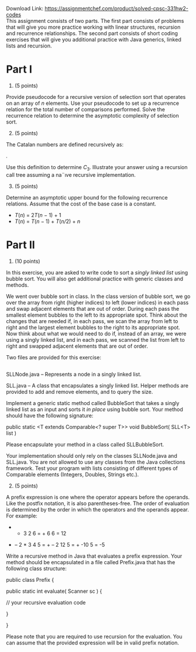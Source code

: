 Download Link: https://assignmentchef.com/product/solved-cpsc-331hw2-codes
<br>
This assignment consists of two parts. The first part consists of problems that will give you more practice working with linear structures, recursion and recurrence relationships. The second part consists of short coding exercises that will give you additional practice with Java generics, linked lists and recursion.

<h1>Part I</h1>

<ol>

 <li>(5 points)</li>

</ol>

Provide pseudocode for a recursive version of selection sort that operates on an array of <em>n </em>elements. Use your pseudocode to set up a recurrence relation for the total number of comparisons performed. Solve the recurrence relation to determine the asymptotic complexity of selection sort.

<ol start="2">

 <li>(5 points)</li>

</ol>

The Catalan numbers are defined recursively as:

<em>.</em>

Use this definition to determine <em>C</em><sub>3</sub>. Illustrate your answer using a recursion call tree assuming a na¨ıve recursive implementation.

<ol start="3">

 <li>(5 points)</li>

</ol>

Determine an asymptotic upper bound for the following recurrence relations. Assume that the cost of the base case is a constant.

<ul>

 <li><em>T</em>(<em>n</em>) = 2<em>T</em>(<em>n </em>− 1) + 1</li>

 <li><em>T</em>(<em>n</em>) = <em>T</em>(<em>n </em>− 1) + <em>T</em>(<em>n/</em>2) + <em>n</em></li>

</ul>

<h1>Part II</h1>

<ol>

 <li>(10 points)</li>

</ol>

In this exercise, you are asked to write code to sort a <em>singly linked list </em>using bubble sort. You will also get additional practice with generic classes and methods.

We went over bubble sort in class. In the class version of bubble sort, we go over the array from right (higher indices) to left (lower indices) in each pass and swap adjacent elements that are out of order. During each pass the smallest element bubbles to the left to its appropriate spot. Think about the changes that are needed if, in each pass, we scan the array from left to right and the largest element bubbles to the right to its appropriate spot. Now think about what we would need to do if, instead of an array, we were using a singly linked list, and in each pass, we scanned the list from left to right and swapped adjacent elements that are out of order.

Two files are provided for this exercise:

<h2></h2>

SLLNode.java – Represents a node in a singly linked list.

SLL.java – A class that encapsulates a singly linked list. Helper methods are provided to add and remove elements, and to query the size.

Implement a generic static method called BubbleSort that takes a singly linked list as an input and sorts it <em>in place </em>using bubble sort. Your method should have the following signature:

public static &lt;T extends Comparable&lt;? super T&gt;&gt; void BubbleSort( SLL&lt;T&gt; list )

Please encapsulate your method in a class called SLLBubbleSort.

Your implementation should only rely on the classes SLLNode.java and SLL.java. You are not allowed to use any classes from the Java collections framework. Test your program with lists consisting of different types of Comparable elements (Integers, Doubles, Strings etc.).

<ol start="2">

 <li>(5 points)</li>

</ol>

A prefix expression is one where the operator appears before the operands. Like the postfix notation, it is also parentheses-free. The order of evaluation is determined by the order in which the operators and the operands appear. For example:

+ * 3 2 6 = + 6 6 = 12

+ – 2 * 3 4 5 = + – 2 12 5 = + -10 5 = -5

Write a recursive method in Java that evaluates a prefix expression. Your method should be encapsulated in a file called Prefix.java that has the following class structure:

public class Prefix {

public static int evaluate( Scanner sc ) {

// your recursive evaluation code

}

}

Please note that you are required to use recursion for the evaluation. You can assume that the provided expression will be in valid prefix notation.


